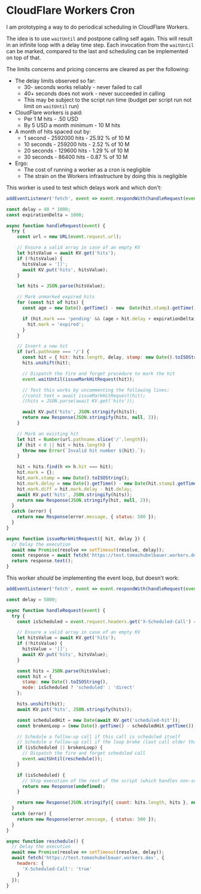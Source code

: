 # CloudFlare Workers Cron

I am prototyping a way to do periodical scheduling in CloudFlare Workers.

The idea is to use `waitUntil` and postpone calling self again.
This will result in an infinite loop with a delay time step.
Each invocation from the `waitUntil` can be marked, compared to the last
and scheduling can be implemented on top of that.

The limits concerns and pricing concerns are cleared as per the following:

- The delay limits observed so far:
  - 30- seconds works reliably - never failed to call
  - 40+ seconds does not work - never succeeded in calling
  - This may be subject to the script run time (budget per script run not limit on `waitUntil` run)
- CloudFlare workers is paid:
  - Per 1 M hits - .50 USD
  - By 5 USD a month minimum - 10 M hits
- A month of hits spaced out by:
  - 1 second - 2592000 hits - 25.92 % of 10 M
  - 10 seconds - 259200 hits - 2.52 % of 10 M
  - 20 seconds - 129600 hits - 1.29 % of 10 M
  - 30 seconds - 86400 hits - 0.87 % of 10 M
- Ergo:
  - The cost of running a worker as a cron is negligible
  - The strain on the Workers infrastructure by doing this is negligible

This worker is used to test which delays work and which don't:

```javascript
addEventListener('fetch', event => event.respondWith(handleRequest(event)));

const delay = 40 * 1000;
const expirationDelta = 1000;

async function handleRequest(event) {
  try {
    const url = new URL(event.request.url);

    // Ensure a valid array in case of an empty KV
    let hitsValue = await KV.get('hits');
    if (!hitsValue) {
      hitsValue = '[]';
      await KV.put('hits', hitsValue);
    }

    let hits = JSON.parse(hitsValue);

    // Mark unmarked expired hits
    for (const hit of hits) {
      const age = new Date().getTime() - new  Date(hit.stamp).getTime();

      if (hit.mark === 'pending' && (age > hit.delay + expirationDelta)) {
        hit.mark = 'expired';
      }
    }

    // Insert a new hit
    if (url.pathname === '/') {
      const hit = { hit: hits.length, delay, stamp: new Date().toISOString(), mark: 'pending' };
      hits.unshift(hit);

      // Dispatch the fire and forget procedure to mark the hit
      event.waitUntil(issueMarkHitRequest(hit));

      // Test this works by uncommenting the following lines:
      //const text = await issueMarkHitRequest(hit);
      //hits = JSON.parse(await KV.get('hits'));

      await KV.put('hits', JSON.stringify(hits));
      return new Response(JSON.stringify(hits, null, 2));
    }

    // Mark an existing hit
    let hit = Number(url.pathname.slice('/'.length));
    if (hit < 0 || hit > hits.length) {
      throw new Error(`Invalid hit number ${hit}.`);
    }

    hit = hits.find(h => h.hit === hit);
    hit.mark = {};
    hit.mark.stamp = new Date().toISOString();
    hit.mark.delay = new Date().getTime() - new Date(hit.stamp).getTime();
    hit.mark.diff = hit.mark.delay - hit.delay;
    await KV.put('hits', JSON.stringify(hits));
    return new Response(JSON.stringify(hit, null, 2));
  }
  catch (error) {
    return new Response(error.message, { status: 500 });
  }
}

async function issueMarkHitRequest({ hit, delay }) {
  // Delay the execution
  await new Promise(resolve => setTimeout(resolve, delay));
  const response = await fetch('https://test.tomashubelbauer.workers.dev/' + hit);
  return response.text();
}
```

This worker _should_ be implementing the event loop, but doesn't work:

```javascript
addEventListener('fetch', event => event.respondWith(handleRequest(event)));

const delay = 5000;

async function handleRequest(event) {
  try {
    const isScheduled = event.request.headers.get('X-Scheduled-Call') === 'true';

    // Ensure a valid array in case of an empty KV
    let hitsValue = await KV.get('hits');
    if (!hitsValue) {
      hitsValue = '[]';
      await KV.put('hits', hitsValue);
    }

    const hits = JSON.parse(hitsValue);
    const hit = {
      stamp: new Date().toISOString(),
      mode: isScheduled ? 'scheduled' : 'direct'
    };

    hits.unshift(hit);
    await KV.put('hits', JSON.stringify(hits));

    const scheduledHit = new Date(await KV.get('scheduled-hit'));
    const brokenLoop = (new Date().getTime() - scheduledHit.getTime()) > delay + 1000;

    // Schedule a follow-up call if this call is scheduled itself
    // Schedule a follow-up call if the loop broke (last call older than delay + epsilon)
    if (isScheduled || brokenLoop) {
      // Dispatch the fire and forget scheduled call
      event.waitUntil(reschedule());
    }

    if (isScheduled) {
      // Stop execution of the rest of the script (which handles non-scheduled hits)
      return new Response(undefined);
    }

    return new Response(JSON.stringify({ count: hits.length, hits }, null, 2));
  }
  catch (error) {
    return new Response(error.message, { status: 500 });
  }
}

async function reschedule() {
  // Delay the execution
  await new Promise(resolve => setTimeout(resolve, delay));
  await fetch('https://test.tomashubelbauer.workers.dev', {
    headers: {
      'X-Scheduled-Call': 'true'
    }
  });
}
```

